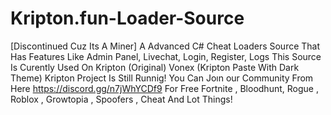 # Kripton.fun-Loader-Source
[Discontinued Cuz Its A Miner] A Advanced C# Cheat Loaders Source That Has Features Like Admin Panel, Livechat, Login, Register, Logs This Source Is Curently Used On Kripton (Original) Vonex (Kripton Paste With Dark Theme) Kripton Project Is Still Runnig! You Can Joın our Community From Here https://discord.gg/n7jWhYCDf9 For Free Fortnite , Bloodhunt, Rogue , Roblox , Growtopia , Spoofers , Cheat And Lot Things!
